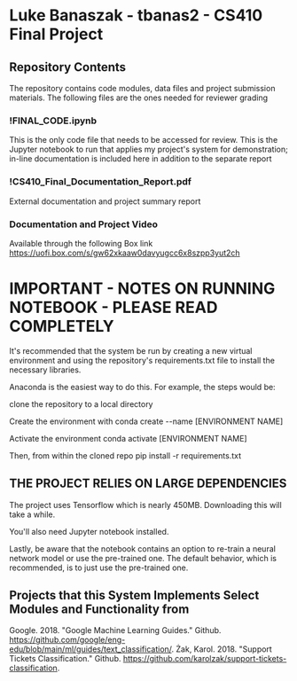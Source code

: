 # Luke Banaszak - tbanas2 - CS410 Final Project

## Repository Contents
The repository contains code modules, data files and project submission materials. The following files are the ones needed for reviewer grading

### !FINAL_CODE.ipynb
This is the only code file that needs to be accessed for review. This is the Jupyter notebook to run that applies my project's system for demonstration; in-line documentation is included here in addition to the separate report

### !CS410_Final_Documentation_Report.pdf
External documentation and project summary report

### Documentation and Project Video 
Available through the following Box link
https://uofi.box.com/s/gw62xkaaw0davyugcc6x8szpp3yut2ch

# IMPORTANT - NOTES ON RUNNING NOTEBOOK - PLEASE READ COMPLETELY
It's recommended that the system be run by creating a new virtual environment and using the repository's requirements.txt file to install the necessary libraries.

Anaconda is the easiest way to do this. For example, the steps would be:

clone the repository to a local directory

Create the environment with
conda create --name [ENVIRONMENT NAME]

Activate the environment
conda activate [ENVIRONMENT NAME]

Then, from within the cloned repo
pip install -r requirements.txt 

## THE PROJECT RELIES ON LARGE DEPENDENCIES 
The project uses Tensorflow which is nearly 450MB. Downloading this will take a while.

You'll also need Jupyter notebook installed.

Lastly, be aware that the notebook contains an option to re-train a neural network model or use the pre-trained one. The default behavior, which is recommended, is to just use the pre-trained one.


## Projects that this System Implements Select Modules and Functionality from
Google. 2018. "Google Machine Learning Guides." Github. https://github.com/google/eng-edu/blob/main/ml/guides/text_classification/.
Żak, Karol. 2018. "Support Tickets Classification." Github. https://github.com/karolzak/support-tickets-classification.


